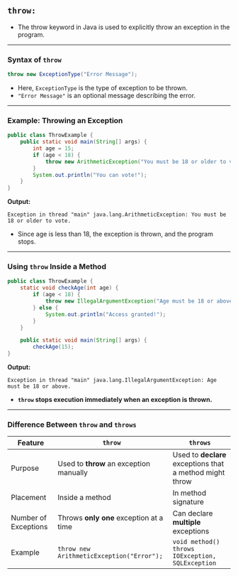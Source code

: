 ## **`throw:`**

- The throw keyword in Java is used to explicitly throw an exception in the program.

---

### **Syntax of `throw`**
```java
throw new ExceptionType("Error Message");
```
- Here, `ExceptionType` is the type of exception to be thrown.  
- `"Error Message"` is an optional message describing the error.  

---

### **Example: Throwing an Exception**

```java
public class ThrowExample {
    public static void main(String[] args) {
        int age = 15;
        if (age < 18) {
            throw new ArithmeticException("You must be 18 or older to vote.");
        }
        System.out.println("You can vote!");
    }
}
```
**Output:**
```
Exception in thread "main" java.lang.ArithmeticException: You must be 18 or older to vote.
```
- Since age is less than 18, the exception is thrown, and the program stops.

---

### **Using `throw` Inside a Method**

```java
public class ThrowExample {
    static void checkAge(int age) {
        if (age < 18) {
            throw new IllegalArgumentException("Age must be 18 or above.");
        } else {
            System.out.println("Access granted!");
        }
    }

    public static void main(String[] args) {
        checkAge(15);
}
```
**Output:**
```
Exception in thread "main" java.lang.IllegalArgumentException: Age must be 18 or above.
```
- **`throw` stops execution immediately when an exception is thrown.**

---

### **Difference Between `throw` and `throws`**
| Feature      | `throw` | `throws` |
|-------------|--------|---------|
| Purpose | Used to **throw** an exception manually | Used to **declare** exceptions that a method might throw |
| Placement | Inside a method | In method signature |
| Number of Exceptions | Throws **only one** exception at a time | Can declare **multiple** exceptions |
| Example | `throw new ArithmeticException("Error");` | `void method() throws IOException, SQLException` |